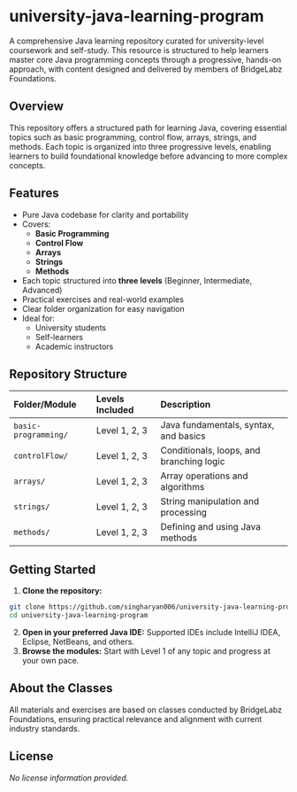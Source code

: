 # university-java-learning-program

A comprehensive Java learning repository curated for university-level coursework and self-study. This resource is structured to help learners master core Java programming concepts through a progressive, hands-on approach, with content designed and delivered by members of BridgeLabz Foundations.

## Overview

This repository offers a structured path for learning Java, covering essential topics such as basic programming, control flow, arrays, strings, and methods. Each topic is organized into three progressive levels, enabling learners to build foundational knowledge before advancing to more complex concepts.

## Features

- Pure Java codebase for clarity and portability
- Covers:
    - **Basic Programming**
    - **Control Flow**
    - **Arrays**
    - **Strings**
    - **Methods**
- Each topic structured into **three levels** (Beginner, Intermediate, Advanced)
- Practical exercises and real-world examples
- Clear folder organization for easy navigation
- Ideal for:
    - University students
    - Self-learners
    - Academic instructors


## Repository Structure

| Folder/Module | Levels Included | Description |
| :-- | :-- | :-- |
| `basic-programming/` | Level 1, 2, 3 | Java fundamentals, syntax, and basics |
| `controlFlow/` | Level 1, 2, 3 | Conditionals, loops, and branching logic |
| `arrays/` | Level 1, 2, 3 | Array operations and algorithms |
| `strings/` | Level 1, 2, 3 | String manipulation and processing |
| `methods/` | Level 1, 2, 3 | Defining and using Java methods |

## Getting Started

1. **Clone the repository:**

```bash
git clone https://github.com/singharyan006/university-java-learning-program.git
cd university-java-learning-program
```

2. **Open in your preferred Java IDE:**
Supported IDEs include IntelliJ IDEA, Eclipse, NetBeans, and others.
3. **Browse the modules:**
Start with Level 1 of any topic and progress at your own pace.

## About the Classes

All materials and exercises are based on classes conducted by BridgeLabz Foundations, ensuring practical relevance and alignment with current industry standards.

## License

*No license information provided.*
